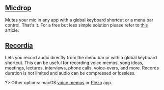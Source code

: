## [Micdrop](https://getmicdrop.com)
Mutes your mic in any app with a global keyboard shortcut or a menu bar control. That's it. For a free but less simple solution please refer to [this](https://medium.com/macoclock/how-in-the-bleep-do-i-mute-my-mic-anywhere-on-macos-d2fa1185b13) article.

## [Recordia](https://sindresorhus.com/recordia)
Lets you record audio directly from the menu bar or with a global keyboard shortcut. This can be useful for recording voice memos, song ideas, meetings, lectures, interviews, phone calls, voice-overs, and more. Records duration is not limited and audio can be compressed or lossless.

?> Other options: macOS [voice memos](https://support.apple.com/guide/voice-memos/record-vmaa4b813415/mac) or [Piezo](https://rogueamoeba.com/piezo/) app.
